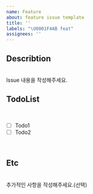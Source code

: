 ```yaml
---
name: Feature
about: feature issue template
title: ''
labels: "\U0001F4AB feat"
assignees: ''
---
```


## Describtion

<br>
Issue 내용을 작성해주세요.
<br>

## TodoList

<br>

- [ ] Todo1
- [ ] Todo2

<br>

## Etc

<br>
추가적인 사항을 작성해주세요.(선택)
<br>